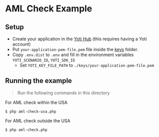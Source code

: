 # AML Check Example

## Setup

* Create your application in the [Yoti Hub](https://hub.yoti.com) (this requires having a Yoti account)
* Put `your-application-pem-file.pem` file inside the [keys](keys) folder.
* Copy `.env.dist` to `.env` and fill in the environment variables `YOTI_SCENARIO_ID`, `YOTI_SDK_ID`
  * Set `YOTI_KEY_FILE_PATH` to `./keys/your-application-pem-file.pem`

## Running the example

> Run the following commands in this directory

For AML check within the USA
```console
$ php aml-check-usa.php
```

For AML check outside the USA
```console
$ php aml-check.php
```

